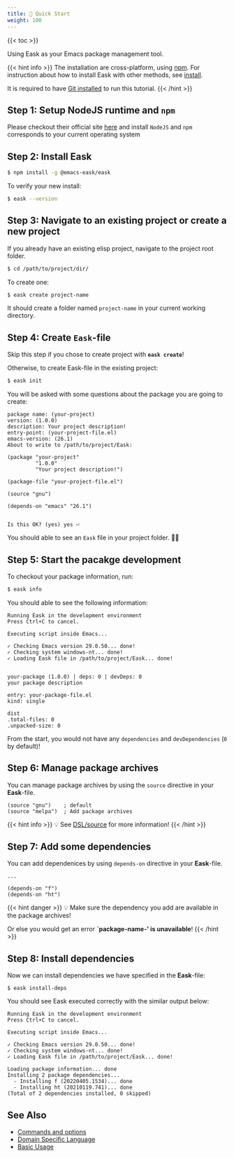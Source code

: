 ```yaml
---
title: 🔰 Quick Start
weight: 100
---
```


{{< toc >}}

Using Eask as your Emacs package management tool.

{{< hint info >}}
The installation are cross-platform, using [npm](https://www.npmjs.com/).
For instruction about how to install Eask with other methods, see [install](https://emacs-eask.github.io/Getting-Started/Install-Eask/).

It is required to have [Git installed](https://git-scm.com/downloads)
to run this tutorial.
{{< /hint >}}

## Step 1: Setup NodeJS runtime and `npm`

Please checkout their official site [here](https://docs.npmjs.com/downloading-and-installing-node-js-and-npm#using-a-node-installer-to-install-nodejs-and-npm)
and install `NodeJS` and `npm` corresponds to your current operating system

## Step 2: Install Eask

```sh
$ npm install -g @emacs-eask/eask
```

To verify your new install:

```sh
$ eask --version
```

## Step 3: Navigate to an existing project or create a new project

If you already have an existing elisp project, navigate to the project root
folder.

```sh
$ cd /path/to/project/dir/
```

To create one:

```sh
$ eask create project-name
```

It should create a folder named `project-name` in your current working directory.

## Step 4: Create `Eask`-file

Skip this step if you chose to create project with **`eask create`**!

Otherwise, to create Eask-file in the existing project:

```sh
$ eask init
```

You will be asked with some questions about the package you are going to create:

```
package name: (your-project)
version: (1.0.0)
description: Your project description!
entry-point: (your-project-file.el)
emacs-version: (26.1)
About to write to /path/to/project/Eask:

(package "your-project"
         "1.0.0"
         "Your project description!")

(package-file "your-project-file.el")

(source "gnu")

(depends-on "emacs" "26.1")


Is this OK? (yes) yes ⏎
```

You should able to see an `Eask` file in your project folder. 🎉🎊

## Step 5: Start the pacakge development

To checkout your package information, run:

```sh
$ eask info
```

You should able to see the following information:

```
Running Eask in the development environment
Press Ctrl+C to cancel.

Executing script inside Emacs...

✓ Checking Emacs version 29.0.50... done!
✓ Checking system windows-nt... done!
✓ Loading Eask file in /path/to/project/Eask... done!


your-package (1.0.0) | deps: 0 | devDeps: 0
your package description

entry: your-package-file.el
kind: single

dist
.total-files: 0
.unpacked-size: 0
```

From the start, you would not have any `dependencies` and `devDependencies` (`0` by default)!

## Step 6: Manage package archives

You can manage package archives by using the `source` directive in your **Eask**-file.

```elisp
(source "gnu")    ; default
(source "melpa")  ; Add package archives
```

{{< hint info >}}
💡 See [DSL/source](https://emacs-eask.github.io/DSL/#-source-alias) for more information!
{{< /hint >}}

## Step 7: Add some dependencies

You can add dependenices by using `depends-on` directive in your **Eask**-file.

```elisp
...

(depends-on "f")
(depends-on "ht")
```

{{< hint danger >}}
💡 Make sure the dependency you add are available in the package archives!

Or else you would get an error **`package-name-' is unavailable**!
{{< /hint >}}

## Step 8: Install dependencies

Now we can install dependencies we have specified in the **Eask**-file:

```elisp
$ eask install-deps
```

You should see Eask executed correctly with the similar output below:

```
Running Eask in the development environment
Press Ctrl+C to cancel.

Executing script inside Emacs...

✓ Checking Emacs version 29.0.50... done!
✓ Checking system windows-nt... done!
✓ Loading Eask file in /path/to/project/Eask... done!

Loading package information... done
Installing 2 package dependencies...
  - Installing f (20220405.1534)... done
  - Installing ht (20210119.741)... done
(Total of 2 dependencies installed, 0 skipped)
```

## See Also

* [Commands and options](https://emacs-eask.github.io/Getting-Started/Commands-and-options/)
* [Domain Specific Language](https://emacs-eask.github.io/DSL/)
* [Basic Usage](https://emacs-eask.github.io/Getting-Started/Basic-Usage/)
